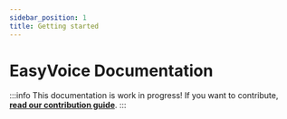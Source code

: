 ```yaml
---
sidebar_position: 1
title: Getting started
---
```


# EasyVoice Documentation
:::info
This documentation is work in progress!
If you want to contribute, [**read our contribution guide**](../opensource.md).
:::